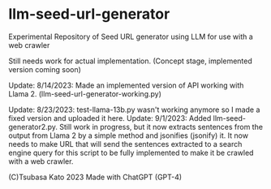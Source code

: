 # llm-seed-url-generator
Experimental Repository of Seed URL generator using LLM for use with a web crawler

Still needs work for actual implementation. (Concept stage, implemented version coming soon)

Update: 8/14/2023: Made an implemented version of API working with Llama 2. 
(llm-seed-url-generator-working.py)

Update: 8/23/2023: test-llama-13b.py wasn't working anymore so I made a fixed version and uploaded it here.
Update: 9/1/2023: Added llm-seed-generator2.py. Still work in progress, but it now extracts sentences from the output from Llama 2 by a simple method and jsonifies (jsonify) it. 
It now needs to make URL that will send the sentences extracted to a search engine query for this script to be fully implemented to make it be crawled with a web crawler.

(C)Tsubasa Kato 2023 Made with ChatGPT (GPT-4)
